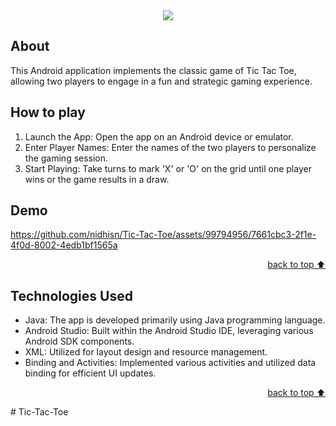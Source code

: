 <div align="center">
<img src="https://readme-typing-svg.demolab.com?font=Fira+Code&weight=500&size=40&pause=1000&color=B48FF7&random=false&width=460&height=70&lines=TIC+TAC+TOE+GAME">
</div>


## About<!-- Required -->
This Android application implements the classic game of Tic Tac Toe, allowing two players to engage in a fun and strategic gaming experience.



## How to play<!-- Required -->
1. Launch the App: Open the app on an Android device or emulator.
2. Enter Player Names: Enter the names of the two players to personalize the gaming session.
3. Start Playing: Take turns to mark 'X' or 'O' on the grid until one player wins or the game results in a draw.


## Demo<!-- Required -->

https://github.com/nidhisn/Tic-Tac-Toe/assets/99794956/7661cbc3-2f1e-4f0d-8002-4edb1bf1565a





<!-- - Use this html element to create a back to top button. -->
<p align="right"><a href="#how-to-use-this-project">back to top ⬆️</a></p>


## Technologies Used<!-- Optional --> <!-- add learning_Rs-->
- Java: The app is developed primarily using Java programming language.
- Android Studio: Built within the Android Studio IDE, leveraging various Android SDK components.
- XML: Utilized for layout design and resource management.
- Binding and Activities: Implemented various activities and utilized data binding for efficient UI updates.

<!-- - Use this html element to create a back to top button. -->
<p align="right"><a href="#how-to-use-this-project">back to top ⬆️</a></p>﻿# Tic-Tac-Toe
